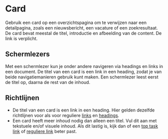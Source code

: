 # Card

Gebruik een card op een overzichtspagina om te verwijzen naar een detailpagina, zoals een nieuwsbericht, een vacature of een zoekresultaat. De card bevat meestal de titel, introductie en afbeelding van de content. De link is verplicht.

## Schermlezers

Met een schermlezer kun je onder andere navigeren via headings en links in een document. De titel van een card is een link in een heading, zodat je van beide navigatiemanieren gebruik kunt maken. Een schermlezer leest eerst de titel op, daarna de rest van de inhoud.

## Richtlijnen

- De titel van een card is een link in een heading. Hier gelden dezelfde richtlijnen voor als voor reguliere [links](https://amsterdam.github.io/design-system/?path=/docs/react_navigation-link--docs) en [headings](https://amsterdam.github.io/design-system/?path=/docs/react_text-heading--docs).
- Een card heeft meer inhoud nodig dan alleen een titel. Vul dit aan met tekstuele en/of visuele inhoud. Als dit lastig is, kijk dan of een [top task link](https://amsterdam.github.io/design-system/?path=/docs/react_navigation-top-task-link--docs) of [reguliere link](https://amsterdam.github.io/design-system/?path=/docs/react_navigation-link--docs) beter past.
